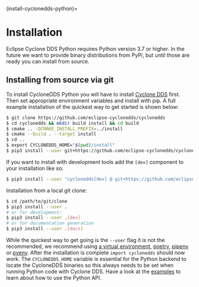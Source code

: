 (install-cyclonedds-python)=
# Installation

Eclipse Cyclone DDS Python requires Python version 3.7 or higher. In the future we want to provide binary distributions from PyPi, but until those are ready you can install from source.


## Installing from source via git

To install CycloneDDS Python you will have to install [Cyclone DDS][1] first. Then set appropriate environment variables and install with pip. A full example installation of the quickest way to get started is shown below:

```bash
$ git clone https://github.com/eclipse-cyclonedds/cyclonedds
$ cd cyclonedds && mkdir build install && cd build
$ cmake .. -DCMAKE_INSTALL_PREFIX=../install
$ cmake --build . --target install
$ cd ..
$ export CYCLONEDDS_HOME="$(pwd)/install"
$ pip3 install --user git+https://github.com/eclipse-cyclonedds/cyclonedds-python
```

If you want to install with development tools add the `[dev]` component to your installation like so:

```bash
$ pip3 install --user "cyclonedds[dev] @ git+https://github.com/eclipse-cyclonedds/cyclonedds-python"
```

Installation from a local git clone:

```bash
$ cd /path/to/git/clone
$ pip3 install --user .
# or for development:
$ pip3 install --user .[dev]
# or for documentation generation
$ pip3 install --user .[docs]
```

While the quickest way to get going is the `--user` flag it is not the recommended, we recommend using [a virtual environment][2], [poetry][3], [pipenv][4] or [pyenv][5]. After the installation is complete `import cyclonedds` should now work. The `CYCLONEDDS_HOME` variable is essential for the Python backend to locate the CycloneDDS binaries so this always needs to be set when running Python code with Cyclone DDS. Have a look at the [examples](https://github.com/eclipse-cyclonedds/cyclonedds-python/examples/) to learn about how to use the Python API.


[1]: https://github.com/eclipse-cyclonedds/cyclonedds/
[2]: https://docs.python.org/3/tutorial/venv.html
[3]: https://python-poetry.org/
[4]: https://pipenv.pypa.io/en/latest/
[5]: https://github.com/pyenv/pyenv
[6]: https://docs.python.org/3/installing/index.html
